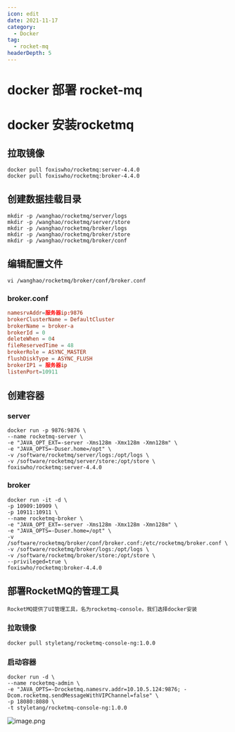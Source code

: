 ```yaml
---
icon: edit
date: 2021-11-17
category:
  - Docker
tag:
  - rocket-mq
headerDepth: 5
---
```



# docker 部署 rocket-mq
# docker 安装rocketmq

## 拉取镜像
```shell
docker pull foxiswho/rocketmq:server-4.4.0 
docker pull foxiswho/rocketmq:broker-4.4.0
```

## 创建数据挂载目录
```shell
mkdir -p /wanghao/rocketmq/server/logs
mkdir -p /wanghao/rocketmq/server/store
mkdir -p /wanghao/rocketmq/broker/logs
mkdir -p /wanghao/rocketmq/broker/store
mkdir -p /wanghao/rocketmq/broker/conf
```
## 编辑配置文件
```shell
vi /wanghao/rocketmq/broker/conf/broker.conf
```
### broker.conf
```conf
namesrvAddr=服务器ip:9876
brokerClusterName = DefaultCluster
brokerName = broker-a
brokerId = 0
deleteWhen = 04
fileReservedTime = 48
brokerRole = ASYNC_MASTER
flushDiskType = ASYNC_FLUSH
brokerIP1 = 服务器ip
listenPort=10911
```

## 创建容器
### server
```shell
docker run -p 9876:9876 \
--name rocketmq-server \ 
-e "JAVA_OPT_EXT=-server -Xms128m -Xmx128m -Xmn128m" \ 
-e "JAVA_OPTS=-Duser.home=/opt" \ 
-v /software/rocketmq/server/logs:/opt/logs \ 
-v /software/rocketmq/server/store:/opt/store \ 
foxiswho/rocketmq:server-4.4.0
```
### broker
```shell
docker run -it -d \  
-p 10909:10909 \ 
-p 10911:10911 \ 
--name rocketmq-broker \ 
-e "JAVA_OPT_EXT=-server -Xms128m -Xmx128m -Xmn128m" \ 
-e "JAVA_OPTS=-Duser.home=/opt" \ 
-v /software/rocketmq/broker/conf/broker.conf:/etc/rocketmq/broker.conf \ 
-v /software/rocketmq/broker/logs:/opt/logs \ 
-v /software/rocketmq/broker/store:/opt/store \ 
--privileged=true \ 
foxiswho/rocketmq:broker-4.4.0
```
## 部署RocketMQ的管理工具
```RocketMQ提供了UI管理工具，名为rocketmq-console，我们选择docker安装```
### 拉取镜像 
```shell
docker pull styletang/rocketmq-console-ng:1.0.0
```
### 启动容器 
```shell
docker run -d \  
--name rocketmq-admin \ 
-e "JAVA_OPTS=-Drocketmq.namesrv.addr=10.10.5.124:9876; -Dcom.rocketmq.sendMessageWithVIPChannel=false" \ 
-p 18080:8080 \ 
-t styletang/rocketmq-console-ng:1.0.0
```

![image.png](/upload/2021/11/image-883f047266bc4531af1eb96e1b588a8e.png)